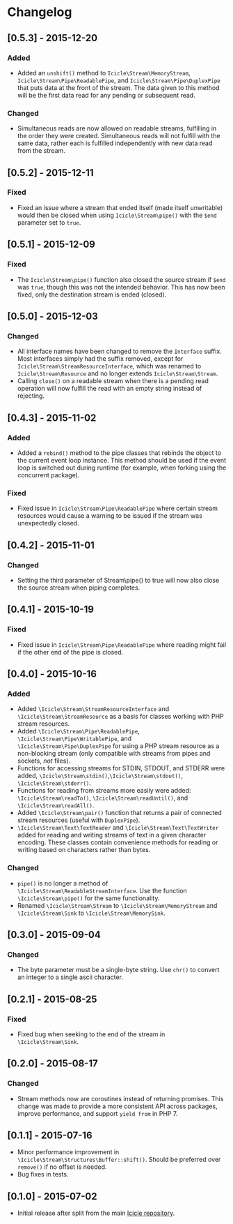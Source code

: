# Changelog

## [0.5.3] - 2015-12-20
### Added
- Added an `unshift()` method to `Icicle\Stream\MemoryStream`, `Icicle\Stream\Pipe\ReadablePipe`, and `Icicle\Stream\Pipe\DuplexPipe` that puts data at the front of the stream. The data given to this method will be the first data read for any pending or subsequent read.

### Changed
- Simultaneous reads are now allowed on readable streams, fulfilling in the order they were created. Simultaneous reads will not fulfill with the same data, rather each is fulfilled independently with new data read from the stream.

## [0.5.2] - 2015-12-11
### Fixed
- Fixed an issue where a stream that ended itself (made itself unwritable) would then be closed when using `Icicle\Stream\pipe()` with the `$end` parameter set to `true`.

## [0.5.1] - 2015-12-09
### Fixed
- The `Icicle\Stream\pipe()` function also closed the source stream if `$end` was `true`, though this was not the intended behavior. This has now been fixed, only the destination stream is ended (closed).

## [0.5.0] - 2015-12-03
### Changed
- All interface names have been changed to remove the `Interface` suffix. Most interfaces simply had the suffix removed, except for `Icicle\Stream\StreamResourceInterface`, which was renamed to `Icicle\Stream\Resource` and no longer extends `Icicle\Stream\Stream`.
- Calling `close()` on a readable stream when there is a pending read operation will now fulfill the read with an empty string instead of rejecting.

## [0.4.3] - 2015-11-02
### Added
- Added a `rebind()` method to the pipe classes that rebinds the object to the current event loop instance. This method should be used if the event loop is switched out during runtime (for example, when forking using the concurrent package).

### Fixed
- Fixed issue in `Icicle\Stream\Pipe\ReadablePipe` where certain stream resources would cause a warning to be issued if the stream was unexpectedly closed.

## [0.4.2] - 2015-11-01
### Changed
- Setting the third parameter of Stream\pipe() to true will now also close the source stream when piping completes.

## [0.4.1] - 2015-10-19
### Fixed
- Fixed issue in `Icicle\Stream\Pipe\ReadablePipe` where reading might fail if the other end of the pipe is closed.

## [0.4.0] - 2015-10-16
### Added
- Added `\Icicle\Stream\StreamResourceInterface` and `\Icicle\Stream\StreamResource` as a basis for classes working with PHP stream resources.
- Added `\Icicle\Stream\Pipe\ReadablePipe`, `\Icicle\Stream\Pipe\WritablePipe`, and `\Icicle\Stream\Pipe\DuplexPipe` for using a PHP stream resource as a non-blocking stream (only compatible with streams from pipes and sockets, *not* files).
- Functions for accessing streams for STDIN, STDOUT, and STDERR were added, `\Icicle\Stream\stdin()`,`\Icicle\Stream\stdout()`, `\Icicle\Stream\stderr()`.
- Functions for reading from streams more easily were added: `\Icicle\Stream\readTo()`, `\Icicle\Stream\readUntil()`, and `\Icicle\Stream\readAll()`.
- Added `\Icicle\Stream\pair()` function that returns a pair of connected stream resources (useful with `DuplexPipe`).
- `\Icicle\Stream\Text\TextReader` and `\Icicle\Stream\Text\TextWriter` added for reading and writing streams of text in a given character encoding. These classes contain convenience methods for reading or writing based on characters rather than bytes.
### Changed
- `pipe()` is no longer a method of `\Icicle\Stream\ReadableStreamInterface`. Use the function `\Icicle\Stream\pipe()` for the same functionality.
- Renamed `\Icicle\Stream\Stream` to `\Icicle\Stream\MemoryStream` and `\Icicle\Stream\Sink` to `\Icicle\Stream\MemorySink`.

## [0.3.0] - 2015-09-04
### Changed
- The byte parameter must be a single-byte string. Use `chr()` to convert an integer to a single ascii character.

## [0.2.1] - 2015-08-25
### Fixed
- Fixed bug when seeking to the end of the stream in `\Icicle\Stream\Sink`.

## [0.2.0] - 2015-08-17
### Changed
- Stream methods now are coroutines instead of returning promises. This change was made to provide a more consistent API across packages, improve performance, and support `yield from` in PHP 7.

## [0.1.1] - 2015-07-16
- Minor performance improvement in `\Icicle\Stream\Structures\Buffer::shift()`. Should be preferred over `remove()` if no offset is needed.
- Bug fixes in tests.

## [0.1.0] - 2015-07-02
- Initial release after split from the main [Icicle repository](https://github.com/icicleio/icicle).
